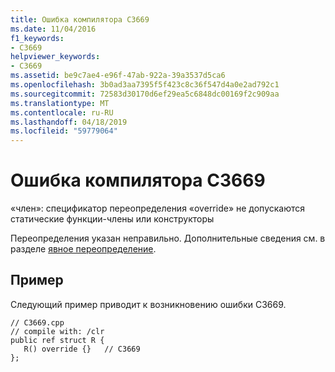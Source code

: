 ```yaml
---
title: Ошибка компилятора C3669
ms.date: 11/04/2016
f1_keywords:
- C3669
helpviewer_keywords:
- C3669
ms.assetid: be9c7ae4-e96f-47ab-922a-39a3537d5ca6
ms.openlocfilehash: 3b0ad3aa7395f5f423c8c36f547d4a0e2ad792c1
ms.sourcegitcommit: 72583d30170d6ef29ea5c6848dc00169f2c909aa
ms.translationtype: MT
ms.contentlocale: ru-RU
ms.lasthandoff: 04/18/2019
ms.locfileid: "59779064"
---
```

# <a name="compiler-error-c3669"></a>Ошибка компилятора C3669

«член»: спецификатор переопределения «override» не допускаются статические функции-члены или конструкторы

Переопределения указан неправильно. Дополнительные сведения см. в разделе [явное переопределение](../../extensions/explicit-overrides-cpp-component-extensions.md).

## <a name="example"></a>Пример

Следующий пример приводит к возникновению ошибки C3669.

```
// C3669.cpp
// compile with: /clr
public ref struct R {
   R() override {}   // C3669
};
```